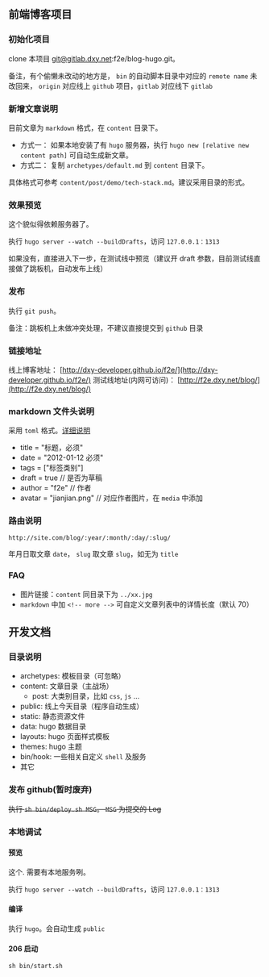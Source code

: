 ## 前端博客项目

### 初始化项目
clone 本项目 git@gitlab.dxy.net:f2e/blog-hugo.git。

备注，有个偷懒未改动的地方是， `bin` 的自动脚本目录中对应的 `remote name` 未改回来， `origin` 对应线上 `github` 项目，`gitlab` 对应线下 `gitlab`

### 新增文章说明
目前文章为 `markdown` 格式，在 `content` 目录下。

* 方式一： 如果本地安装了有 `hugo` 服务器，执行 `hugo new [relative new content path]` 可自动生成新文章。
* 方式二： 复制 `archetypes/default.md` 到 `content` 目录下。

具体格式可参考 `content/post/demo/tech-stack.md`。建议采用目录的形式。

### 效果预览
这个貌似得依赖服务器了。

执行 `hugo server --watch --buildDrafts`，访问 `127.0.0.1：1313`

如果没有，直接进入下一步，在测试线中预览（建议开 draft 参数，目前测试线直接做了跳板机，自动发布上线）

### 发布
执行 `git push`。

备注：跳板机上未做冲突处理，不建议直接提交到 `github` 目录

### 链接地址
线上博客地址： [http://dxy-developer.github.io/f2e/](http://dxy-developer.github.io/f2e/)
测试线地址(内网可访问)： [http://f2e.dxy.net/blog/](http://f2e.dxy.net/blog/)

### markdown 文件头说明
采用 `toml` 格式。[详细说明](https://gohugo.io/content/front-matter/)

* title = "标题，必须"
* date = "2012-01-12 必须"
* tags = ["标签类别"]
* draft = true  // 是否为草稿
* author = "f2e"  // 作者
* avatar = "jianjian.png"  // 对应作者图片，在 `media` 中添加

### 路由说明
`http://site.com/blog/:year/:month/:day/:slug/`

年月日取文章 `date`， `slug` 取文章 `slug`，如无为 `title`

### FAQ
* 图片链接：`content` 同目录下为 `../xx.jpg`
* `markdown` 中加 `<!-- more -->` 可自定义文章列表中的详情长度（默认 70）


## 开发文档
### 目录说明
* archetypes: 模板目录（可忽略）
* content: 文章目录（主战场）
    - post: 大类别目录，比如 `css`, `js` ...
* public: 线上今天目录（程序自动生成）
* static: 静态资源文件
* data: hugo 数据目录
* layouts: hugo 页面样式模板
* themes: hugo 主题
* bin/hook: 一些相关自定义 `shell` 及服务
* 其它

### 发布 github(暂时废弃)
~~执行 `sh bin/deploy.sh MSG`。 `MSG` 为提交的 Log~~

### 本地调试
#### 预览
这个. 需要有本地服务咧。

执行 `hugo server --watch --buildDrafts`，访问 `127.0.0.1：1313`

#### 编译
执行 `hugo`。会自动生成 `public`

#### 206 启动
`sh bin/start.sh`
